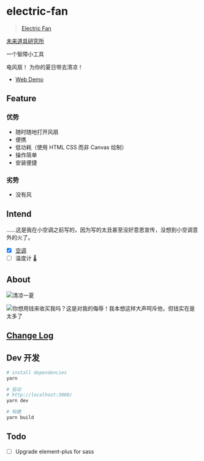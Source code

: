 # electric-fan

> [Electric Fan](https://fan.elpsy.cn)

[未来道具研究所](https://elpsy.cn)

一个智障小工具

电风扇！ 为你的夏日带去清凉！

- [Web Demo](https://fan.elpsy.cn)

## Feature

### 优势

- 随时随地打开风扇
- 便携
- 低功耗（使用 HTML CSS 而非 Canvas 绘制）
- 操作简单
- 安装便捷

### 劣势

- 没有风

## Intend

……这是我在小空调之前写的，因为写的太丑甚至没好意思宣传，没想到小空调意外的火了。

- [x] [空调](https://github.com/YunYouJun/air-conditioner)
- [ ] 温度计 🌡️

## About

![清凉一夏](https://upyun.yunyoujun.cn/images/eat-watermelon-qrcode.jpg)

![你想用钱来收买我吗？这是对我的侮辱！我本想这样大声呵斥他，但钱实在是太多了](https://upyun.yunyoujun.cn/images/money-is-too-much.jpg)

## [Change Log](CHANGELOG.md)

## Dev 开发

```sh
# install dependencies
yarn
```

```sh
# 启动
# http://localhost:3000/
yarn dev
```

```sh
# 构建
yarn build
```

## Todo

- [ ] Upgrade element-plus for sass
